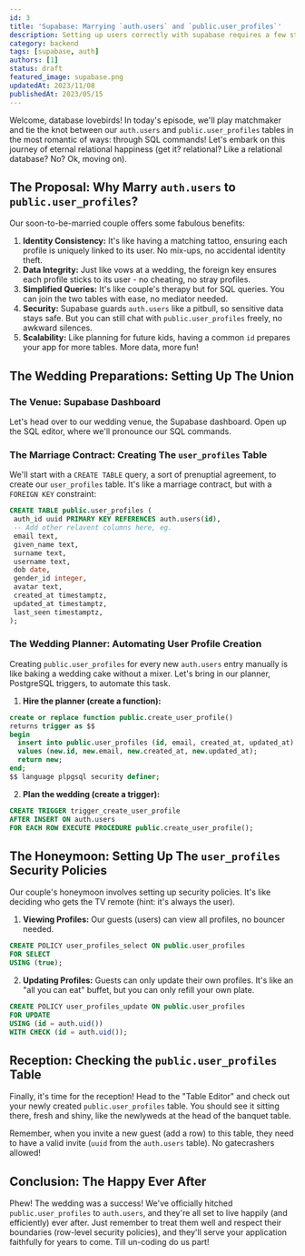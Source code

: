 ```yaml
---
id: 3
title: 'Supabase: Marrying `auth.users` and `public.user_profiles`'
description: Setting up users correctly with supabase requires a few steps to start
category: backend
tags: [supabase, auth]
authors: [1]
status: draft
featured_image: supabase.png
updatedAt: 2023/11/08
publishedAt: 2023/05/15
---
```


Welcome, database lovebirds! In today's episode, we'll play matchmaker and tie the knot between our
`auth.users` and `public.user_profiles` tables in the most romantic of ways: through SQL commands!
Let's embark on this journey of eternal relational happiness (get it? relational? Like a relational
database? No? Ok, moving on).

## The Proposal: Why Marry `auth.users` to `public.user_profiles`?

Our soon-to-be-married couple offers some fabulous benefits:

1. **Identity Consistency:** It's like having a matching tattoo, ensuring each profile is uniquely
   linked to its user. No mix-ups, no accidental identity theft.
2. **Data Integrity:** Just like vows at a wedding, the foreign key ensures each profile sticks to
   its user - no cheating, no stray profiles.
3. **Simplified Queries:** It's like couple's therapy but for SQL queries. You can join the two
   tables with ease, no mediator needed.
4. **Security:** Supabase guards `auth.users` like a pitbull, so sensitive data stays safe. But you
   can still chat with `public.user_profiles` freely, no awkward silences.
5. **Scalability:** Like planning for future kids, having a common `id` prepares your app for more
   tables. More data, more fun!

## The Wedding Preparations: Setting Up The Union

### The Venue: Supabase Dashboard

Let's head over to our wedding venue, the Supabase dashboard. Open up the SQL editor, where we'll
pronounce our SQL commands.

### The Marriage Contract: Creating The `user_profiles` Table

We'll start with a `CREATE TABLE` query, a sort of prenuptial agreement, to create our
`user_profiles` table. It's like a marriage contract, but with a `FOREIGN KEY` constraint:

```sql
CREATE TABLE public.user_profiles (
 auth_id uuid PRIMARY KEY REFERENCES auth.users(id),
 -- Add other relavent columns here, eg.
 email text,
 given_name text,
 surname text,
 username text,
 dob date,
 gender_id integer,
 avatar text,
 created_at timestamptz,
 updated_at timestamptz,
 last_seen timestamptz,
);
```

### The Wedding Planner: Automating User Profile Creation

Creating `public.user_profiles` for every new `auth.users` entry manually is like baking a wedding
cake without a mixer. Let's bring in our planner, PostgreSQL triggers, to automate this task.

1. **Hire the planner (create a function):**

```sql
create or replace function public.create_user_profile()
returns trigger as $$
begin
  insert into public.user_profiles (id, email, created_at, updated_at)
  values (new.id, new.email, new.created_at, new.updated_at);
  return new;
end;
$$ language plpgsql security definer;
```

2. **Plan the wedding (create a trigger):**

```sql
CREATE TRIGGER trigger_create_user_profile
AFTER INSERT ON auth.users
FOR EACH ROW EXECUTE PROCEDURE public.create_user_profile();
```

## The Honeymoon: Setting Up The `user_profiles` Security Policies

Our couple's honeymoon involves setting up security policies. It's like deciding who gets the TV
remote (hint: it's always the user).

1. **Viewing Profiles:** Our guests (users) can view all profiles, no bouncer needed.

```sql
CREATE POLICY user_profiles_select ON public.user_profiles
FOR SELECT
USING (true);
```

2. **Updating Profiles:** Guests can only update their own profiles. It's like an "all you can eat"
   buffet, but you can only refill your own plate.

```sql
CREATE POLICY user_profiles_update ON public.user_profiles
FOR UPDATE
USING (id = auth.uid())
WITH CHECK (id = auth.uid());
```

## Reception: Checking the `public.user_profiles` Table

Finally, it's time for the reception! Head to the "Table Editor" and check out your newly created
`public.user_profiles` table. You should see it sitting there, fresh and shiny, like the newlyweds
at the head of the banquet table.

Remember, when you invite a new guest (add a row) to this table, they need to have a valid invite
(`uuid` from the `auth.users` table). No gatecrashers allowed!

## Conclusion: The Happy Ever After

Phew! The wedding was a success! We've officially hitched `public.user_profiles` to `auth.users`,
and they're all set to live happily (and efficiently) ever after. Just remember to treat them well
and respect their boundaries (row-level security policies), and they'll serve your application
faithfully for years to come. Till un-coding do us part!
